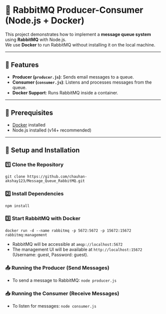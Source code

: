 # 📨 RabbitMQ Producer-Consumer (Node.js + Docker)

This project demonstrates how to implement a **message queue system** using **RabbitMQ** with Node.js.  
We use **Docker** to run RabbitMQ without installing it on the local machine.

---

## 🚀 Features
- **Producer (`producer.js`)**: Sends email messages to a queue.
- **Consumer (`consumer.js`)**: Listens and processes messages from the queue.
- **Docker Support**: Runs RabbitMQ inside a container.

---

## 📌 Prerequisites
- [Docker](https://www.docker.com/get-started) installed
- Node.js installed (v14+ recommended)

---

## 🔧 Setup and Installation

### 1️⃣ Clone the Repository
```
git clone https://github.com/chauhan-akshay123/Message_Queue_RabbitMQ.git
```

### 2️⃣ Install Dependencies
```
npm install
```

### 3️⃣ Start RabbitMQ with Docker
```
docker run -d --name rabbitmq -p 5672:5672 -p 15672:15672 rabbitmq:management
```
- RabbitMQ will be accessible at ```amqp://localhost:5672```
- The management UI will be available at ```http://localhost:15672``` (Username: guest, Password: guest).

### 📤 Running the Producer (Send Messages)
- To send a message to RabbitMQ:
  ```node producer.js```



### 📥 Running the Consumer (Receive Messages)  
- To listen for messages: ```node consumer.js```



